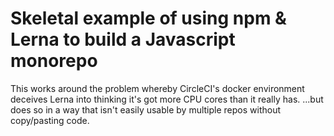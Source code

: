 # Skeletal example of using npm & Lerna to build a Javascript monorepo

This works around the problem whereby CircleCI's docker environment deceives Lerna into thinking it's got more CPU cores than it really has.
...but does so in a way that isn't easily usable by multiple repos without copy/pasting code.
